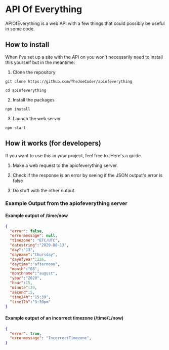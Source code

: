 # API Of Everything

APIOfEverything is a web API with a few things that could possibly be useful in some code.

## How to install

When I've set up a site with the API on you won't necessarily need to install this yourself but in the meantime:

1. Clone the repository

```
git clone https://github.com/TheJoeCoder/apiofeverything

cd apiofeverything
```

2. Install the packages

```
npm install
```

3. Launch the web server

```
npm start
```


## How it works (for developers)

If you want to use this in your project, feel free to. Here's a guide.

1. Make a web request to the apiofeverything server.

2. Check if the response is an error by seeing if the JSON output's error is false

3. Do stuff with the other output.

### Example Output from the apiofeverything server

#### Example output of /time/now

```json
{
  "error": false,
  "errormessage": null,
  "timezone": "ETC/UTC",
  "datestring":"2020-08-13",
  "day":"13",
  "dayname":"thursday",
  "dayofyear":226,
  "daytime":"afternoon",
  "month":"08",
  "monthname":"august",
  "year":"2020",
  "hour":15,
  "minute":39,
  "second":5,
  "time24h":"15:39",
  "time12h":"3:39pm"
}
```

#### Example output of an incorrect timezone (/time/L/now)

```json
{
  "error": true,
  "errormessage": "IncorrectTimezone",
}
```

